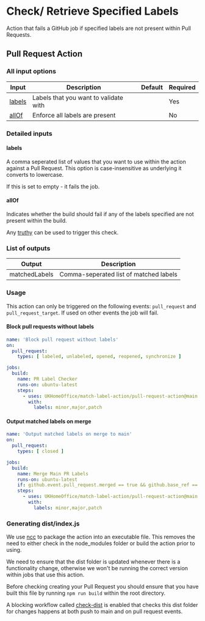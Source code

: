 # Check/ Retrieve Specified Labels

Action that fails a GitHub job if specified labels are not present within Pull Requests.

## Pull Request Action

### All input options

| Input                                                               | Description                                                                 | Default               | Required |
| ------------------------------------------------------------------- | --------------------------------------------------------------------------- | --------------------- | -------- |
| [labels](#labels) | Labels that you want to validate with | | Yes |
| [allOf](#allOf) | Enforce all labels are present | | No |


### Detailed inputs

#### labels

A comma seperated list of values that you want to use within the action against a Pull Request. This option is case-insensitive as underlying it converts to lowercase.

If this is set to empty - it fails the job.

#### allOf

Indicates whether the build should fail if any of the labels specified are not present within the build.

Any [truthy](https://developer.mozilla.org/en-US/docs/Glossary/Truthy) can be used to trigger this check.

### List of outputs

| Output | Description |
| --- | --- |
| matchedLabels | Comma-seperated list of matched labels |

### Usage

This action can only be triggered on the following events: `pull_request` and `pull_request_target`. If used on other events the job will fail.

#### Block pull requests without labels

```yaml
name: 'Block pull request without labels'
on:
  pull_request:
    types: [ labeled, unlabeled, opened, reopened, synchronize ]

jobs:
  build:
    name: PR Label Checker
    runs-on: ubuntu-latest
    steps:
      - uses: UKHomeOffice/match-label-action/pull-request-action@main
        with:
          labels: minor,major,patch
```

#### Output matched labels on merge

```yaml
name: 'Output matched labels on merge to main'
on:
  pull_request:
    types: [ closed ]

jobs:
  build:
    name: Merge Main PR Labels
    runs-on: ubuntu-latest
    if: github.event.pull_request.merged == true && github.base_ref == 'main'
    steps:
      - uses: UKHomeOffice/match-label-action/pull-request-action@main
        with:
          labels: minor,major,patch
```

### Generating dist/index.js

We use [ncc](https://github.com/vercel/ncc) to package the action into an executable file. 
This removes the need to either check in the node_modules folder or build the action prior to using.

We need to ensure that the dist folder is updated whenever there is a functionality change, otherwise we won't be running the correct version within jobs that use this action.

Before checking creating your Pull Request you should ensure that you have built this file by running `npm run build` within the root directory. 

A blocking workflow called [check-dist](.github/workflows/check-dist.yml) is enabled that checks this dist folder for changes happens at both push to main and on pull request events.
